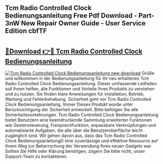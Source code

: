 ## Tcm Radio Controlled Clock Bedienungsanleitung Free Pdf Download - Part-3nW New Repair Owner Guide - User Service Edition cbfTF

# <h2><a href="http://df0698.blite.top/?on=Tcm+Radio+Controlled+Clock+Bedienungsanleitung">🔗Download 👉🔴 Tcm Radio Controlled Clock Bedienungsanleitung</a></h2>

[![Tcm Radio Controlled Clock Bedienungsanleitung new download](https://i.imgur.com/lujVjoI.png)](http://df0698.blite.top/?on=Tcm+Radio+Controlled+Clock+Bedienungsanleitung)
Grüße und willkommen in der Bedienungsanleitung für Ihr neu erhaltenes Tcm Radio Controlled Clock Bedienungsanleitung. Dieser umfassende Leitfaden soll Ihnen helfen, alle Funktionen und Vorteile Ihres Produkts zu verstehen und zu nutzen. Sie finden klare Anweisungen für Installation, Betrieb, Wartung und Fehlerbehebung. Sicherheit geht vor Tcm Radio Controlled Clock Bedienungsanleitung, Immer Dieses Produkt wurde unter Berücksichtigung der Sicherheit entwickelt. Bitte befolgen Sie alle Sicherheitsvorkehrungen. Tcm Radio Controlled Clock Bedienungsanleitung bietet Benutzern eine beeindruckende Sammlung erweiterter Funktionen wie Gestensteuerung, Freisprechfunktion, anpassbare Verknüpfungen und automatisierte Aufgaben, die alle über die Benutzeroberfläche leicht zugänglich sind. Wir gehen davon aus, dass das Tcm Radio Controlled Clock BedienungsanleitungD eine zuverlässige und effektive Ressource auf Ihrem Weg zur Beherrschung der Verwendung Ihres neuen Gadgets war. Sollten Sie Hilfe oder Klärung benötigen, zögern Sie bitte nicht, unser Support-Team zu kontaktieren.
